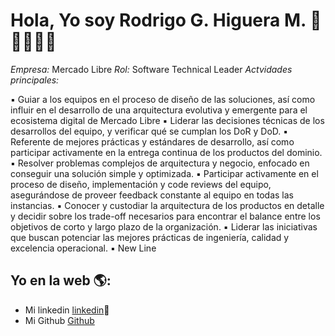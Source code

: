 # Hola, Yo soy Rodrigo G. Higuera M.  👋👨‍💻👩‍💻

*Empresa:* Mercado Libre
*Rol:* Software Technical Leader
*Actvidades principales:*

▪ Guiar a los equipos en el proceso de diseño de las soluciones, así como influir en el desarrollo de una arquitectura evolutiva y emergente para el ecosistema digital de Mercado Libre
▪ Liderar las decisiones técnicas de los desarrollos del equipo, y verificar qué se cumplan los DoR y DoD. 
▪ Referente de mejores prácticas y estándares de desarrollo, así como participar activamente en la entrega continua de los productos del dominio.
▪ Resolver problemas complejos de arquitectura y negocio, enfocado en conseguir una solución simple y optimizada.
▪ Participar activamente en el proceso de diseño, implementación y code reviews del equipo, asegurándose de proveer feedback constante al equipo en todas las instancias. 
▪ Conocer y custodiar la arquitectura de los productos en detalle y decidir sobre los trade-off necesarios para encontrar el balance entre los objetivos de corto y largo plazo de la organización. 
▪ Liderar las iniciativas que buscan potenciar las mejores prácticas de ingeniería, calidad y excelencia operacional.
▪ New Line


## Yo en la web 🌎:
- Mi linkedin <a href="https://www.linkedin.com/in/rodrigoghm/">linkedin</a>💼
- Mi Github <a href="https://github.com/rodrigoghm">Github</a>
